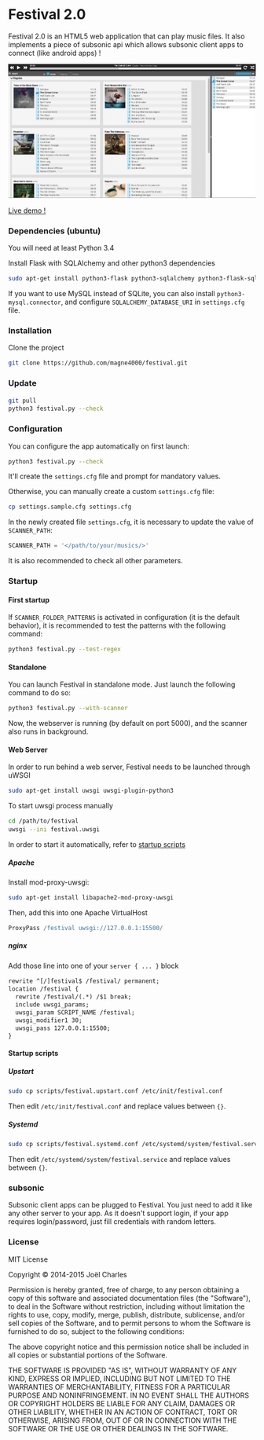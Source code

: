 # Festival 2.0
Festival 2.0 is an HTML5 web application that can play music files.
It also implements a piece of subsonic api which allows subsonic client apps to connect (like android apps) !

![Webmusic screenshot](https://github.com/magne4000/magne4000.github.com/raw/master/images/festival.screen1.jpg)

[Live demo !](http://getonmyhor.se/festival-demo/)

### Dependencies (ubuntu)
You will need at least Python 3.4

Install Flask with SQLAlchemy and other python3 dependencies
```bash
sudo apt-get install python3-flask python3-sqlalchemy python3-flask-sqlalchemy python3-imaging python-urllib3
```
If you want to use MySQL instead of SQLite, you can also install `python3-mysql.connector`, and configure `SQLALCHEMY_DATABASE_URI` in `settings.cfg` file.

### Installation
Clone the project
```bash
git clone https://github.com/magne4000/festival.git
```

### Update
```bash
git pull
python3 festival.py --check
```

### Configuration
You can configure the app automatically on first launch:
```bash
python3 festival.py --check
```
It'll create the `settings.cfg` file and prompt for mandatory values.

Otherwise, you can manually create a custom `settings.cfg` file:
```bash
cp settings.sample.cfg settings.cfg
```
In the newly created file `settings.cfg`, it is necessary to update the value of `SCANNER_PATH`:
```python
SCANNER_PATH = '</path/to/your/musics/>'
```

It is also recommended to check all other parameters.

### Startup
#### First startup
If `SCANNER_FOLDER_PATTERNS` is activated in configuration (it is the default behavior), it is recommended to test the patterns with the following command:
```bash
python3 festival.py --test-regex
```
#### Standalone
You can launch Festival in standalone mode. Just launch the following command to do so:
```bash
python3 festival.py --with-scanner
```
Now, the webserver is running (by default on port 5000), and the scanner also runs in background.

#### Web Server
In order to run behind a web server, Festival needs to be launched through uWSGI
```bash
sudo apt-get install uwsgi uwsgi-plugin-python3
```

To start uwsgi process manually
```bash
cd /path/to/festival
uwsgi --ini festival.uwsgi
```

In order to start it automatically, refer to [startup scripts](#startup-scripts)

##### Apache
Install mod-proxy-uwsgi:
```bash
sudo apt-get install libapache2-mod-proxy-uwsgi
```

Then, add this into one Apache VirtualHost
```apache
ProxyPass /festival uwsgi://127.0.0.1:15500/
```

##### nginx
Add those line into one of your `server { ... }` block
```nginx
rewrite ^[/]festival$ /festival/ permanent;
location /festival {
  rewrite /festival/(.*) /$1 break;
  include uwsgi_params;
  uwsgi_param SCRIPT_NAME /festival;
  uwsgi_modifier1 30;
  uwsgi_pass 127.0.0.1:15500;
}
```

#### Startup scripts
##### Upstart
```bash
sudo cp scripts/festival.upstart.conf /etc/init/festival.conf
```
Then edit `/etc/init/festival.conf` and replace values between `{}`.

##### Systemd
```bash
sudo cp scripts/festival.systemd.conf /etc/systemd/system/festival.service
```
Then edit `/etc/systemd/system/festival.service` and replace values between `{}`.

### subsonic
Subsonic client apps can be plugged to Festival. You just need to add it like any other server to your app.
As it doesn't support login, if your app requires login/password, just fill credentials with random letters.

### License
MIT License

Copyright © 2014-2015 Joël Charles

Permission is hereby granted, free of charge, to any person obtaining a copy of
this software and associated documentation files (the "Software"), to deal in
the Software without restriction, including without limitation the rights to
use, copy, modify, merge, publish, distribute, sublicense, and/or sell copies
of the Software, and to permit persons to whom the Software is furnished to do
so, subject to the following conditions:

The above copyright notice and this permission notice shall be included in all
copies or substantial portions of the Software.

THE SOFTWARE IS PROVIDED "AS IS", WITHOUT WARRANTY OF ANY KIND, EXPRESS OR
IMPLIED, INCLUDING BUT NOT LIMITED TO THE WARRANTIES OF MERCHANTABILITY,
FITNESS FOR A PARTICULAR PURPOSE AND NONINFRINGEMENT. IN NO EVENT SHALL THE
AUTHORS OR COPYRIGHT HOLDERS BE LIABLE FOR ANY CLAIM, DAMAGES OR OTHER
LIABILITY, WHETHER IN AN ACTION OF CONTRACT, TORT OR OTHERWISE, ARISING FROM,
OUT OF OR IN CONNECTION WITH THE SOFTWARE OR THE USE OR OTHER DEALINGS IN THE
SOFTWARE.
